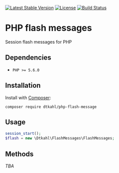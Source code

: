 [![Latest Stable Version](https://poser.pugx.org/dtkahl/php-flash-message/v/stable)](https://packagist.org/packages/dtkahl/slim-skeleton)
[![License](https://poser.pugx.org/dtkahl/php-flash-message/license)](https://packagist.org/packages/dtkahl/slim-skeleton)
[![Build Status](https://travis-ci.org/dtkahl/php-flash-message.svg?branch=master)](https://travis-ci.org/dtkahl/php-flash-message)

# PHP flash messages

Session flash messages for PHP


## Dependencies

* `PHP >= 5.6.0`


## Installation

Install with [Composer](http://getcomposer.org):

    composer require dtkahl/php-flash-message


## Usage

```php
session_start();
$flash = new \Dtkahl\FlashMessages\FlashMessages;
```


## Methods

*TBA*